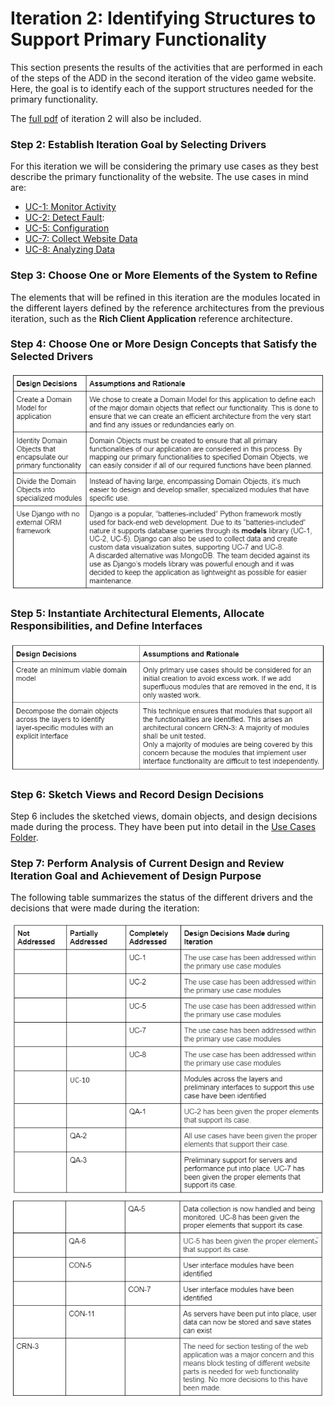 # Iteration 2: Identifying Structures to Support Primary Functionality
This section presents the results of the activities that are performed in each of the steps of the ADD in the second iteration of the video game website. Here, the goal is to identify each of the support structures needed for the primary functionality.

The [full pdf](https://github.com/JoeyVillafuerte/SOFE3650-Final-Project/blob/main/Phase%203/Iteration%202/Iteration%202%20Final.pdf) of iteration 2 will also be included.

### Step 2: Establish Iteration Goal by Selecting Drivers
For this iteration we will be considering the primary use cases as they best describe the primary functionality of the website. The use cases in mind are:
- [UC-1: Monitor Activity](https://github.com/JoeyVillafuerte/SOFE3650-Final-Project/blob/main/Phase%203/Iteration%202/Use%20Cases/Iteration%202%20UC-1.jpg)
- [UC-2: Detect Fault](https://github.com/JoeyVillafuerte/SOFE3650-Final-Project/blob/main/Phase%203/Iteration%202/Use%20Cases/Iteration%202%20UC-2.jpg):
- [UC-5: Configuration](https://github.com/JoeyVillafuerte/SOFE3650-Final-Project/blob/main/Phase%203/Iteration%202/Use%20Cases/Iteration%202%20UC-5.jpg)
- [UC-7: Collect Website Data](https://github.com/JoeyVillafuerte/SOFE3650-Final-Project/blob/main/Phase%203/Iteration%202/Use%20Cases/Iteration%202%20UC-7%20.jpg)
- [UC-8: Analyzing Data](https://github.com/JoeyVillafuerte/SOFE3650-Final-Project/blob/main/Phase%203/Iteration%202/Use%20Cases/Iteration%202%20UC-8.jpg)


### Step 3: Choose One or More Elements of the System to Refine
The elements that will be refined in this iteration are the modules located in the different layers defined by the reference architectures from the previous iteration, such as the **Rich Client Application** reference architecture.

### Step 4: Choose One or More Design Concepts that Satisfy the Selected Drivers
![dd4](https://github.com/JoeyVillafuerte/SOFE3650-Final-Project/blob/main/Phase%203/Iteration%202/Design%20Decisions/Iteration%202%20Step%204.jpg)

### Step 5: Instantiate Architectural Elements, Allocate Responsibilities, and Define Interfaces
![dd5](https://github.com/JoeyVillafuerte/SOFE3650-Final-Project/blob/main/Phase%203/Iteration%202/Design%20Decisions/Iteration%202%20Step%205.jpg)

### Step 6: Sketch Views and Record Design Decisions
Step 6 includes the sketched views, domain objects, and design decisions made during the process. They have been put into detail in the [Use Cases Folder](https://github.com/JoeyVillafuerte/SOFE3650-Final-Project/tree/main/Phase%203/Iteration%202/Use%20Cases).

### Step 7: Perform Analysis of Current Design and Review Iteration Goal and Achievement of Design Purpose
The following table summarizes the status of the different drivers and the decisions that were made during the iteration:

![](https://github.com/JoeyVillafuerte/SOFE3650-Final-Project/blob/main/Phase%203/Iteration%202/Design%20Decisions/Iteration%202%20Step%207.1.jpg)
![](https://github.com/JoeyVillafuerte/SOFE3650-Final-Project/blob/main/Phase%203/Iteration%202/Design%20Decisions/Iteration%202%20Step%207.2.jpg)


